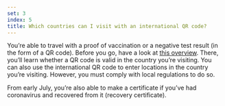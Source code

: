 ```yaml
---
set: 3
index: 5
title: Which countries can I visit with an international QR code?
---
```

You’re able to travel with a proof of vaccination or a negative test result (in the form of a QR code). Before you go, have a look at <a href="https://www.netherlandsworldwide.nl/travelling-outside-the-netherlands" rel="noopener noreferrer" target="_blank">this overview</a>. There, you’ll learn whether a QR code is valid in the country you’re visiting. You can also use the international QR code to enter locations in the country you’re visiting. However, you must comply with local regulations to do so.  
 
From early July, you’re also able to make a certificate if you’ve had coronavirus and recovered from it (recovery certificate).
